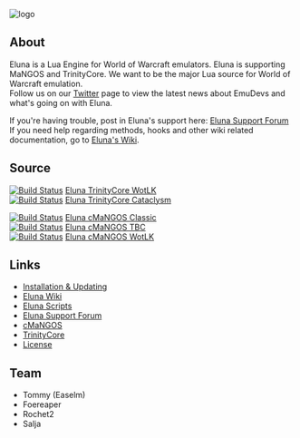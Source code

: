 ![logo](https://dl.dropbox.com/u/98478761/eluna-DBCA-Designs.png)

## About

Eluna is a Lua Engine for World of Warcraft emulators. Eluna is supporting MaNGOS and TrinityCore.
We want to be the major Lua source for World of Warcraft emulation.<br />
Follow us on our [Twitter](https://twitter.com/EmuDevs) page to view the latest news about EmuDevs and what's going on with Eluna.

If you're having trouble, post in Eluna's support here: [Eluna Support Forum](http://emudevs.com/forumdisplay.php/84-Support)<br />
If you need help regarding methods, hooks and other wiki related documentation, go to [Eluna's Wiki](http://wiki.emudevs.com/doku.php?id=eluna).

## Source

[![Build Status](https://travis-ci.org/ElunaLuaEngine/Eluna-TC-Wotlk.png?branch=master)](https://travis-ci.org/ElunaLuaEngine/Eluna-TC-Wotlk) [Eluna TrinityCore WotLK](https://github.com/ElunaLuaEngine/Eluna-TC-Wotlk)<br />
[![Build Status](https://travis-ci.org/ElunaLuaEngine/Eluna-TC-Cata.png?branch=master)](https://travis-ci.org/ElunaLuaEngine/Eluna-TC-Cata) [Eluna TrinityCore Cataclysm](https://github.com/ElunaLuaEngine/Eluna-TC-Cata)

[![Build Status](https://travis-ci.org/eluna-dev-mangos/ElunaCoreClassic.png?branch=master)](https://travis-ci.org/eluna-dev-mangos/ElunaCoreClassic) [Eluna cMaNGOS Classic](https://github.com/eluna-dev-mangos/ElunaCoreClassic)<br />
[![Build Status](https://travis-ci.org/eluna-dev-mangos/ElunaCoreTbc.png?branch=master)](https://travis-ci.org/eluna-dev-mangos/ElunaCoreTbc) [Eluna cMaNGOS TBC](https://github.com/eluna-dev-mangos/ElunaCoreTbc)<br />
[![Build Status](https://travis-ci.org/eluna-dev-mangos/ElunaCoreWotlk.png?branch=master)](https://travis-ci.org/eluna-dev-mangos/ElunaCoreWotlk) [Eluna cMaNGOS WotLK](https://github.com/eluna-dev-mangos/ElunaCoreWotlk)

## Links

* [Installation & Updating](/docs/INSTALL.md)
* [Eluna Wiki](http://wiki.emudevs.com/doku.php?id=eluna)
* [Eluna Scripts](https://github.com/ElunaLuaEngine/Scripts)
* [Eluna Support Forum](http://emudevs.com)
* [cMaNGOS](http://cmangos.net/)
* [TrinityCore](http://www.trinitycore.org/)
* [License](/docs/LICENSE.md)

## Team

* Tommy (Easelm)
* Foereaper
* Rochet2
* Salja
